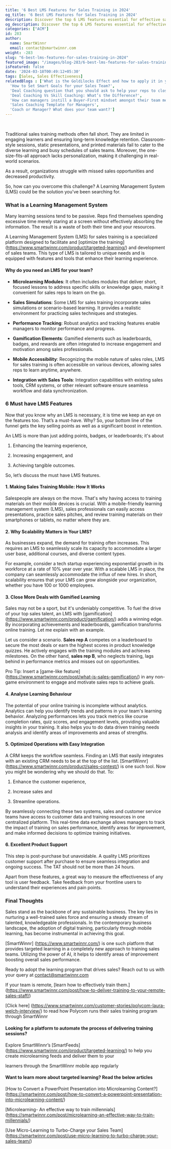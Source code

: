 ```yaml
---
title: '6 Best LMS Features for Sales Training in 2024'
og_title: '6 Best LMS Features for Sales Training in 2024'
description: Discover the top 6 LMS features essential for effective sales training. Elevate your sales team's performance with SmartWinnr's innovative solutions. Explore now.
og_description: Discover the top 6 LMS features essential for effective sales training. Elevate your sales team's performance with SmartWinnr's innovative solutions. Explore now.
categories: ["ACM"]
id: 283
author:
  name: SmartWinnr
  email: contact@smartwinnr.com
weight: -283
slug: "6-best-lms-features-for-sales-training-in-2024"
featured_image: "/images/blog-283/6-best-lms-features-for-sales-training-in-2024.png"
isFeatured: false
date: '2024-03-18T00:49:12+05:30'
tags: [Sales, Sales Effectiveness]
relatedBlogs : ['What is the Goldilocks Effect and how to apply it in your business?',
  'How to Set Smart Goals for your Sales Team?',
  'Deal Coaching question that you should ask to help your reps to close more deals',
  'Deal Coaching Vs Skill Coaching: What’s the Difference?',
  'How can managers instill a Buyer-First mindset amongst their team members?',
  'Sales Coaching Template for Managers',
  'Coach or Manager? What does your team want?']
---
```


<br>

Traditional sales training methods often fall short. They are limited in engaging learners and ensuring long-term knowledge retention. Classroom-style sessions, static presentations, and printed materials fail to cater to the diverse learning and busy schedules of sales teams. Moreover, the one-size-fits-all approach lacks personalization, making it challenging in real-world scenarios. 

As a result, organizations struggle with missed sales opportunities and decreased productivity. 

So, how can you overcome this challenge? A Learning Management System (LMS) could be the solution you've been searching for. 

<h3 class="ml-bold-text ml-margin-top-bottom20">What is a Learning Management System</h3>

Many learning sessions tend to be passive. Reps find themselves spending excessive time merely staring at a screen without effectively absorbing the information. The result is a waste of both their time and your resources. 

A Learning Management System (LMS) for sales training is a specialized platform designed to facilitate and [optimize the training] (https://www.smartwinnr.com/product/targeted-learning/) and development of sales teams. This type of LMS is tailored to unique needs and is equipped with features and tools that enhance their learning experience. 


#### **Why do you need an LMS for your team?**

<ul class="ml_checked_list">
  <li><p><b>Microlearning Modules</b>: It often includes modules that deliver short, focused lessons to address specific skills or knowledge gaps, making it convenient for sales reps to learn on the go.</p></li>
  <li><p><b>Sales Simulations</b>: Some LMS for sales training incorporate sales simulations or scenario-based learning. It provides a realistic environment for practicing sales techniques and strategies.</p></li>
  <li><p><b>Performance Tracking</b>: Robust analytics and tracking features enable managers to monitor performance and progress.</p></li>
  <li><p><b>Gamification Elements</b>: Gamified elements such as leaderboards, badges, and rewards are often integrated to increase engagement and motivation among sales professionals.</p></li>
  <li><p><b>Mobile Accessibility</b>: Recognizing the mobile nature of sales roles, LMS for sales training is often accessible on various devices, allowing sales reps to learn anytime, anywhere.</p></li>
  <li><p><b>Integration with Sales Tools</b>: Integration capabilities with existing sales tools, CRM systems, or other relevant software ensure seamless workflow and data synchronization.</p></li>
</ul>

<h3 class="ml-bold-text ml-margin-top-bottom20">6 Must have LMS Features</h3>

Now that you know why an LMS is necessary, it is time we keep an eye on the features too. That’s a must-have.  Why? So, your bottom line of the funnel gets the key selling points as well as a significant boost in retention.  

An LMS is more than just adding points, badges, or leaderboards; it's about 

1. Enhancing the learning experience,  

2. Increasing engagement, and  

3. Achieving tangible outcomes. 

So, let’s discuss the must have LMS features. 

#### **1. Making Sales Training Mobile: How It Works**

Salespeople are always on the move. That's why having access to training materials on their mobile devices is crucial. With a mobile-friendly learning management system (LMS), sales professionals can easily access presentations, practice sales pitches, and review training materials on their smartphones or tablets, no matter where they are.  

#### **2. Why Scalability Matters in Your LMS?**

As businesses expand, the demand for training often increases. This requires an LMS to seamlessly scale its capacity to accommodate a larger user base, additional courses, and diverse content types. 

For example, consider a tech startup experiencing exponential growth in its workforce at a rate of 10% year over year. With a scalable LMS in place, the company can seamlessly accommodate the influx of new hires. In short, scalability ensures that your LMS can grow alongside your organization, whether you have 100 or 1000 employees. 

#### **3. Close More Deals with Gamified Learning**

Sales may not be a sport, but it's undeniably competitive. To fuel the drive of your top sales talent, an LMS with [gamification] (https://www.smartwinnr.com/product/gamification/) adds a winning edge. By incorporating achievements and leaderboards, gamification transforms online training. Let me explain with an example. 

Let us consider a scenario. **Sales rep A** competes on a leaderboard to secure the most deals or earn the highest scores in product knowledge quizzes. He actively engages with the training modules and achieves milestones. On the other hand, **sales rep B**, who neglects training, lags behind in performance metrics and misses out on opportunities. 

Pro Tip: Insert a [game-like feature] (https://www.smartwinnr.com/post/what-is-sales-gamification/) in any non-game environment to engage and motivate sales reps to achieve goals.

#### **4. Analyse Learning Behaviour**

The potential of your online training is incomplete without analytics. Analytics can help you identify trends and patterns in your team's learning behavior. Analyzing performances lets you track metrics like course completion rates, quiz scores, and engagement levels, providing valuable insights in your training. It also helps you to do data driven training needs analysis and identify areas of improvements and areas of strengths. 

#### **5. Optimized Operations with Easy Integration**

A CRM keeps the workflow seamless. Finding an LMS that easily integrates with an existing CRM needs to be at the top of the list. [SmartWinnr] (https://www.smartwinnr.com/product/sales-contest/) is one such tool.  Now you might be wondering why we should do that. To: 

1. Enhance the customer experience,  

2. Increase sales and  

3. Streamline operations.

By seamlessly connecting these two systems, sales and customer service teams have access to customer data and training resources in one centralized platform.  This real-time data exchange allows managers to track the impact of training on sales performance, identify areas for improvement, and make informed decisions to optimize training initiatives. 

#### **6. Excellent Product Support**

This step is post-purchase but unavoidable. A quality LMS prioritizes customer support after purchase to ensure seamless integration and ongoing success. The TAT should not be more than 24 hours.  

Apart from these features, a great way to measure the effectiveness of any tool is user feedback. Take feedback from your frontline users to understand their experiences and pain points.  

<h3 class="ml-bold-text ml-margin-top-bottom20">Final Thoughts</h3>

Sales stand as the backbone of any sustainable business. The key lies in nurturing a well-trained sales force and ensuring a steady stream of talented, knowledgeable professionals. In the contemporary business landscape, the adoption of digital training, particularly through mobile learning, has become instrumental in achieving this goal.   

[SmartWinnr] (https://www.smartwinnr.com/) is one such platform that provides targeted learning in a completely new approach to training sales teams. Utilizing the power of AI, it helps to identify areas of improvement boosting overall sales performance. 

Ready to adopt the learning program that drives sales? Reach out to us with your query at contact@smartwinnr.com 

If your team is remote, [learn how to effectively train them.] (https://www.smartwinnr.com/post/how-to-deliver-training-to-your-remote-sales-staff/)

[Click here] (https://www.smartwinnr.com/customer-stories/polycom-laura-welch-interview/) to read how Polycom runs their sales training program through SmartWinnr 

#### **Looking for a platform to automate the process of delivering training sessions?**

Explore SmartWinnr’s [SmartFeeds] (https://www.smartwinnr.com/product/targeted-learning/) to help you create microlearning feeds and deliver them to your 

learners through the SmartWinnr mobile app regularly

#### **Want to learn more about targeted learning? Read the below articles**

[How to Convert a PowerPoint Presentation into Microlearning Content?] (https://smartwinnr.com/post/how-to-convert-a-powerpoint-presentation-into-microlearning-content/) 

[Microlearning- An effective way to train millennials] (https://smartwinnr.com/post/microlearning-an-effective-way-to-train-millennials/) 

[Use Micro-Learning to Turbo-Charge your Sales Team] (https://smartwinnr.com/post/use-micro-learning-to-turbo-charge-your-sales-team/) 